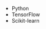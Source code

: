 <head>
    <meta charset="UTF-8">
    <meta name="viewport" content="width=device-width, initial-scale=1.0">
    <title>Portofolio Saya</title>
    <script src="https://cdn.tailwindcss.com"></script>
</head>
<ul class="mt-2 flex flex-wrap" aria-label="Technologies used">
  <li class="mr-1.5 mt-2"><div class="flex items-center rounded-full bg-[#000000] px-3 py-1 text-xs font-medium leading-5 text-glow ">Python</div></li>
  <li class="mr-1.5 mt-2"><div class="flex items-center rounded-full bg-[#000000] px-3 py-1 text-xs font-medium leading-5 text-glow ">TensorFlow</div></li>
  <li class="mr-1.5 mt-2"><div class="flex items-center rounded-full bg-[#112240] px-3 py-1 text-xs font-medium leading-5 text-glow ">Scikit-learn</div></li>
